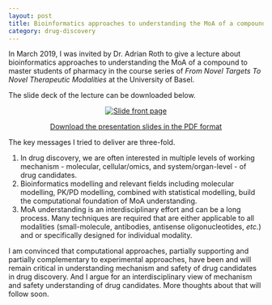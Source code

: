```yaml
---
layout: post
title: Bioinformatics approaches to understanding the MoA of a compound
category: drug-discovery
---
```


In March 2019, I was invited by Dr. Adrian Roth to give a lecture about bioinformatics approaches to understanding the MoA of a compound to master students of pharmacy in the course series of *From Novel Targets To Novel Therapeutic Modalities* at the University of Basel.

The slide deck of the lecture can be downloaded below.


<p align="center"><a href="{{ site.url }}/assets/pdf/UniBasel-Pharmacy-2019-Bioinformatics-for-MoA-understanding.pdf"><img src="{{ site.url }}/assets/images/UniBasel-Pharmacy-2019-Bioinformatics-for-MoA-understanding.jpg" alt="Slide front page" border="0"/></a></p>
<p align="center"><a href="{{ site.url }}/assets/pdf/UniBasel-Pharmacy-2019-Bioinformatics-for-MoA-understanding.pdf">Download the presentation slides in the PDF format</a></p>

The key messages I tried to deliver are three-fold.

1. In drug discovery, we are often interested in multiple levels of working mechanism - molecular, cellular/omics, and system/organ-level - of drug candidates.
2. Bioinformatics modelling and relevant fields including molecular modelling, PK/PD modelling, combined with statistical modelling, build the computational foundation of MoA understanding.
3. MoA understanding is an interdisciplinary effort and can be a long process. Many techniques are required that are either applicable to all modalities (small-molecule, antibodies, antisense oligonucleotides, *etc.*) and or specifically designed for individual modality.

I am convinced that computational approaches, partially supporting and partially complementary to experimental approaches, have been and will remain critical in understanding mechanism and safety of drug candidates in drug discovery. And I argue for an interdisciplinary view of mechanism and safety understanding of drug candidates. More thoughts about that will follow soon.
